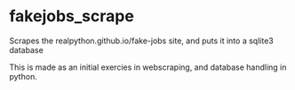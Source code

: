 # fakejobs_scrape
Scrapes the realpython.github.io/fake-jobs site, and puts it into a sqlite3 database

This is made as an initial exercies in webscraping, and database handling in python.